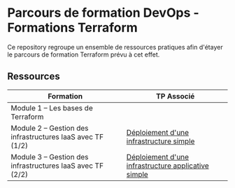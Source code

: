 #  Parcours de formation DevOps - Formations Terraform

Ce repository regroupe un ensemble de ressources pratiques afin d'étayer le parcours de formation Terraform prévu à cet effet. 

## Ressources

| Formation | TP Associé |
|------|---------|
| Module 1 – Les bases de Terraform  |  |
| Module 2 – Gestion des infrastructures IaaS avec TF (1/2) | [Déploiement d'une infrastructure simple](https://github.com/DISIC/squads-transfo-cloud/tree/main/simple-infrastructure)  |
| Module 3 – Gestion des infrastructures IaaS avec TF (2/2) | [Déploiement d'une infrastructure applicative simple](https://github.com/DISIC/squads-transfo-cloud/tree/main/simple-webapp) |
